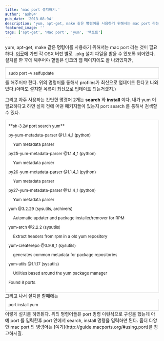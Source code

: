 ```yaml
---
title: 'mac port 설치하기.'
author: 'ash84'
pub_date: '2013-08-04'
description: 'yum, apt-get, make 같은 명령어를 사용하기 위해서는 mac port 라는 것이 필요하다. [이곳](http://www.macports.org/install.php)에 가면 각 OSX 버전 별로  .pkg 설치 파일을 받을 수 있도록 되어있다. 설치를 한 후에 해주어야 할일은 링크의 웹 페이지에도 잘 나와있지만,'
featured_image: ''
tags: ['apt-get', 'Mac port', 'yum', '맥포트']
---
```



<span style="font-size: 11pt;">yum, apt-get, make 같은 명령어를 사용하기 위해서는 mac port 라는 것이 필요하다.</span><span style="font-size: 11pt;"> [이곳](http://www.macports.org/install.php)에 가면 각 OSX 버전 별로  .pkg </span><span style="font-size: 11pt;">설치 파일을 받을 수 있도록 되어있다. 설치를 한 후에 해주어야 할일은 링크의 웹 페이지에도 잘 나와있지만, </span>

<div class="txc-textbox" style="border: 1px solid rgb(203, 203, 203); background-color: rgb(255, 255, 255); padding: 10px;"><span style="font-size: 10pt;">sudo port -v selfupdate</span>

</div><span style="font-size: 11pt;">를 해주어야 한다. 위의 명령어를 통해서 profiles가 최신으로 업데이트 된다고 나와있다.(아마도 설치할 목록이 최신으로 업데이트 되는거겠지.)</span>

<span style="font-size: 11pt;">그리고 자주 사용하는 간단한 명령어 2개는 **search** 와 **install** 이다. 내가 yum 이 필요하다고 하면 설치 전에 어떤 패키지들이 있는지 port search 를 통해서 검색할수 있다. </span>

<div class="txc-textbox" style="border: 1px solid rgb(203, 203, 203); background-color: rgb(255, 255, 255); padding: 10px;">**<span style="font-size: 10pt;">sh-3.2# port search yum</span>**

<span style="font-size: 10pt;">py-yum-metadata-parser @1.1.4_1 (python)</span>

<span style="font-size: 10pt;">    Yum metadata parser</span>

<span style="font-size: 10pt;">py25-yum-metadata-parser @1.1.4_1 (python)</span>

<span style="font-size: 10pt;">    Yum metadata parser</span>

<span style="font-size: 10pt;">py26-yum-metadata-parser @1.1.4_1 (python)</span>

<span style="font-size: 10pt;">    Yum metadata parser</span>

<span style="font-size: 10pt;">py27-yum-metadata-parser @1.1.4_1 (python)</span>

<span style="font-size: 10pt;">    Yum metadata parser</span>

<span style="font-size: 10pt;">yum @3.2.29 (sysutils, archivers)</span>

<span style="font-size: 10pt;">    Automatic updater and package installer/remover for RPM</span>

<span style="font-size: 10pt;">yum-arch @2.2.2 (sysutils)</span>

<span style="font-size: 10pt;">    Extract headers from rpm in a old yum repository</span>

<span style="font-size: 10pt;">yum-createrepo @0.9.8_1 (sysutils)</span>

<span style="font-size: 10pt;">    generates common metadata for package repositories</span>

<span style="font-size: 10pt;">yum-utils @1.1.17 (sysutils)</span>

<span style="font-size: 10pt;">    Utilities based around the yum package manager</span>

<span style="font-size: 10pt;">Found 8 ports.</span>

</div><span style="font-size: 11pt;">그리고 나서 설치를 할때에는</span>

<div class="txc-textbox" style="border: 1px solid rgb(203, 203, 203); background-color: rgb(255, 255, 255); padding: 10px;"><span style="font-size: 10pt;">port install yum</span>

</div><span style="font-size: 11pt;">이렇게 설치를 하면된다. 위의 명령어들은 port 명령 이런식으로 구성</span><span style="font-size: 11pt;">을 했는데 아예 port 를 입력한후 port 안에서 search, install 명령을 입력하면 된다. 좀더 다양한 mac port 의 명령어는 </span><span style="font-size: 11pt;">[여기](http://guide.macports.org/#using.port)를 참고하시길. </span>



